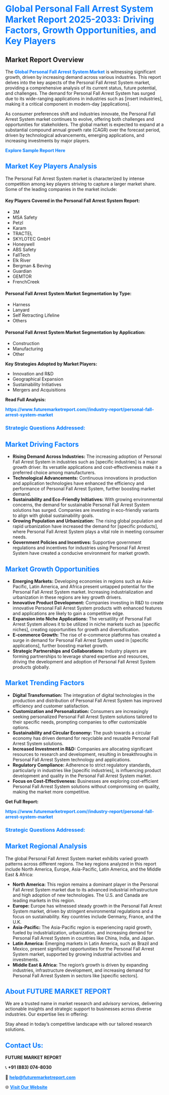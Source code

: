 <h1 style="color: #007BFF;">Global Personal Fall Arrest System Market Report 2025-2033: Driving Factors, Growth Opportunities, and Key Players</h1>

<section id="overview">
<h2>Market Report Overview</h2>
<p>The <a href="https://www.futuremarketreport.com//industry-report/personal-fall-arrest-system-market" style="color: #007BFF; text-decoration: none;"><strong>Global Personal Fall Arrest System Market</strong></a> is witnessing significant growth, driven by increasing demand across various industries. This report delves into the key aspects of the Personal Fall Arrest System market, providing a comprehensive analysis of its current status, future potential, and challenges. The demand for Personal Fall Arrest System has surged due to its wide-ranging applications in industries such as [insert industries], making it a critical component in modern-day [applications].</p>
<p>As consumer preferences shift and industries innovate, the Personal Fall Arrest System market continues to evolve, offering both challenges and opportunities for stakeholders. The global market is expected to expand at a substantial compound annual growth rate (CAGR) over the forecast period, driven by technological advancements, emerging applications, and increasing investments by major players.</p>
</section>

<section id="overview">
<p><a href="https://www.futuremarketreport.com//request-sample/reportId=59197" style="color: #007BFF; text-decoration: none;"><strong>Explore Sample Report Here</strong></a></p>
</section>

<section id="key-players">
<h2 style="color: #007BFF;">Market Key Players Analysis</h2>
<p>The Personal Fall Arrest System market is characterized by intense competition among key players striving to capture a larger market share. Some of the leading companies in the market include:</p>
<h4>Key Players Covered in the Personal Fall Arrest System Report:</h4>
<ul><li>3M</li><li>MSA Safety</li><li>Petzl</li><li>Karam</li><li>TRACTEL</li><li>SKYLOTEC GmbH</li><li>Honeywell</li><li>ABS Safety</li><li>FallTech</li><li>Elk River</li><li>Bergman &amp; Beving</li><li>Guardian</li><li>GEMTOR</li><li>FrenchCreek</li></ul>
<h4>Personal Fall Arrest System Market Segmentation by Type:</h4>
<ul><li>Harness</li><li>Lanyard</li><li>Self Retracting Lifeline</li><li>Others</li></ul>

<h4>Personal Fall Arrest System Market Segmentation by Application:</h4>
<ul><li>Construction</li><li>Manufacturing</li><li>Other</li></ul>
<p><strong>Key Strategies Adopted by Market Players:</strong></p>
<ul>
<li>Innovation and R&D</li>
<li>Geographical Expansion</li>
<li>Sustainability Initiatives</li>
<li>Mergers and Acquisitions</li>
</ul>
</section>

<section>
<p><strong>Read Full Analysis: </strong></p><a href="https://www.futuremarketreport.com//industry-report/personal-fall-arrest-system-market" style="color: #007BFF; text-decoration: none;"><strong>https://www.futuremarketreport.com//industry-report/personal-fall-arrest-system-market</strong></a>
<h3 style="color: #007BFF;">Strategic Questions Addressed:</h3>
</section>

<section id="driving-factors">
<h2 style="color: #007BFF;">Market Driving Factors</h2>
<ul>
<li><strong>Rising Demand Across Industries:</strong> The increasing adoption of Personal Fall Arrest System in industries such as [specific industries] is a major growth driver. Its versatile applications and cost-effectiveness make it a preferred choice among manufacturers.</li>
<li><strong>Technological Advancements:</strong> Continuous innovations in production and application technologies have enhanced the efficiency and performance of Personal Fall Arrest System, further boosting market demand.</li>
<li><strong>Sustainability and Eco-Friendly Initiatives:</strong> With growing environmental concerns, the demand for sustainable Personal Fall Arrest System solutions has surged. Companies are investing in eco-friendly variants to align with global sustainability goals.</li>
<li><strong>Growing Population and Urbanization:</strong> The rising global population and rapid urbanization have increased the demand for [specific products], where Personal Fall Arrest System plays a vital role in meeting consumer needs.</li>
<li><strong>Government Policies and Incentives:</strong> Supportive government regulations and incentives for industries using Personal Fall Arrest System have created a conducive environment for market growth.</li>
</ul>
</section>

<section id="growth-opportunities">
<h2 style="color: #007BFF;">Market Growth Opportunities</h2>
<ul>
<li><strong>Emerging Markets:</strong> Developing economies in regions such as Asia-Pacific, Latin America, and Africa present untapped potential for the Personal Fall Arrest System market. Increasing industrialization and urbanization in these regions are key growth drivers.</li>
<li><strong>Innovative Product Development:</strong> Companies investing in R&D to create innovative Personal Fall Arrest System products with enhanced features and applications are likely to gain a competitive edge.</li>
<li><strong>Expansion into Niche Applications:</strong> The versatility of Personal Fall Arrest System allows it to be utilized in niche markets such as [specific niches], creating opportunities for growth and diversification.</li>
<li><strong>E-commerce Growth:</strong> The rise of e-commerce platforms has created a surge in demand for Personal Fall Arrest System used in [specific applications], further boosting market growth.</li>
<li><strong>Strategic Partnerships and Collaborations:</strong> Industry players are forming partnerships to leverage shared expertise and resources, driving the development and adoption of Personal Fall Arrest System products globally.</li>
</ul>
</section>

<section id="trending-factors">
<h2 style="color: #007BFF;">Market Trending Factors</h2>
<ul>
<li><strong>Digital Transformation:</strong> The integration of digital technologies in the production and distribution of Personal Fall Arrest System has improved efficiency and customer satisfaction.</li>
<li><strong>Customization and Personalization:</strong> Consumers are increasingly seeking personalized Personal Fall Arrest System solutions tailored to their specific needs, prompting companies to offer customizable options.</li>
<li><strong>Sustainability and Circular Economy:</strong> The push towards a circular economy has driven demand for recyclable and reusable Personal Fall Arrest System solutions.</li>
<li><strong>Increased Investment in R&D:</strong> Companies are allocating significant resources to research and development, resulting in breakthroughs in Personal Fall Arrest System technology and applications.</li>
<li><strong>Regulatory Compliance:</strong> Adherence to strict regulatory standards, particularly in industries like [specific industries], is influencing product development and quality in the Personal Fall Arrest System market.</li>
<li><strong>Focus on Cost-Effectiveness:</strong> Businesses are exploring cost-efficient Personal Fall Arrest System solutions without compromising on quality, making the market more competitive.</li>
</ul>
</section>

<section>
<p><strong>Get Full Report: </strong></p><a href="https://www.futuremarketreport.com//industry-report/personal-fall-arrest-system-market" style="color: #007BFF; text-decoration: none;"><strong>https://www.futuremarketreport.com//industry-report/personal-fall-arrest-system-market</strong></a>
<h3 style="color: #007BFF;">Strategic Questions Addressed:</h3>
</section>


<section id="regional-analysis">
<h2 style="color: #007BFF;">Market Regional Analysis</h2>
<p>The global Personal Fall Arrest System market exhibits varied growth patterns across different regions. The key regions analyzed in this report include North America, Europe, Asia-Pacific, Latin America, and the Middle East & Africa:</p>
<ul>
<li><strong>North America:</strong> This region remains a dominant player in the Personal Fall Arrest System market due to its advanced industrial infrastructure and high adoption of new technologies. The U.S. and Canada are leading markets in this region.</li>
<li><strong>Europe:</strong> Europe has witnessed steady growth in the Personal Fall Arrest System market, driven by stringent environmental regulations and a focus on sustainability. Key countries include Germany, France, and the U.K.</li>
<li><strong>Asia-Pacific:</strong> The Asia-Pacific region is experiencing rapid growth, fueled by industrialization, urbanization, and increasing demand for Personal Fall Arrest System in countries like China, India, and Japan.</li>
<li><strong>Latin America:</strong> Emerging markets in Latin America, such as Brazil and Mexico, present significant opportunities for the Personal Fall Arrest System market, supported by growing industrial activities and investments.</li>
<li><strong>Middle East & Africa:</strong> The region’s growth is driven by expanding industries, infrastructure development, and increasing demand for Personal Fall Arrest System in sectors like [specific sectors].</li>
</ul>
</section>

<footer>
<h2 style="color: #007BFF;">About FUTURE MARKET REPORT</h2>
<p>We are a trusted name in market research and advisory services, delivering actionable insights and strategic support to businesses across diverse industries. Our expertise lies in offering:</p>

<p>Stay ahead in today’s competitive landscape with our tailored research solutions.</p>

<h2 style="color: #007BFF;">Contact Us:</h2>
<p><strong>FUTURE MARKET REPORT</strong></p>
<p>📞 <strong>+91 (883) 074-8030</strong></p>
<p>📧 <strong><a href="mailto:help@futuremarketreport.com" style="color: #007BFF;">help@futuremarketreport.com</a></strong></p>
<p>🌐 <strong><a href="https://www.futuremarketreport.com/" style="color: #007BFF;">Visit Our Website</a></strong></p>
</footer>